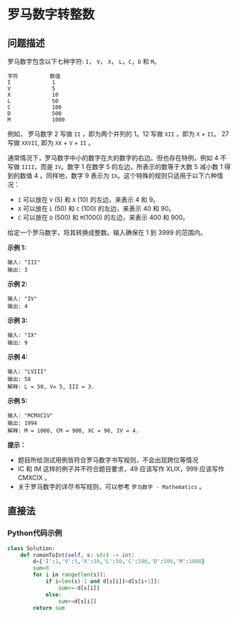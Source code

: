 # 罗马数字转整数
## 问题描述
罗马数字包含以下七种字符: ```I```， ```V```， ```X```， ```L```，```C```，```D``` 和 ```M```。
```
字符          数值
I             1
V             5
X             10
L             50
C             100
D             500
M             1000
```
例如， 罗马数字 2 写做 ```II``` ，即为两个并列的 1。12 写做 ```XII``` ，即为 ```X``` + ```II```。 27 写做 ```XXVII```, 即为 ```XX``` + ```V``` + ```II``` 。

通常情况下，罗马数字中小的数字在大的数字的右边。但也存在特例，例如 4 不写做 ```IIII```，而是 ```IV```。数字 1 在数字 5 的左边，所表示的数等于大数 5 减小数 1 得到的数值 4 。同样地，数字 9 表示为 ```IX```。这个特殊的规则只适用于以下六种情况：

+ ```I``` 可以放在 ```V``` (5) 和 ```X``` (10) 的左边，来表示 4 和 9。
+ ```X``` 可以放在 ```L``` (50) 和 ```C``` (100) 的左边，来表示 40 和 90。 
+ ```C``` 可以放在 ```D``` (500) 和 ```M```(1000) 的左边，来表示 400 和 900。

给定一个罗马数字，将其转换成整数。输入确保在 1 到 3999 的范围内。

**示例 1:**
```
输入: "III"
输出: 3
```
**示例 2:**
```
输入: "IV"
输出: 4
```
**示例 3:**
```
输入: "IX"
输出: 9
```
**示例 4:**
```
输入: "LVIII"
输出: 58
解释: L = 50, V= 5, III = 3.
```
**示例 5:**
```
输入: "MCMXCIV"
输出: 1994
解释: M = 1000, CM = 900, XC = 90, IV = 4.
```

**提示：**

+ 题目所给测试用例皆符合罗马数字书写规则，不会出现跨位等情况
+ IC 和 IM 这样的例子并不符合题目要求，49 应该写作 XLIX，999 应该写作 CMXCIX 。
+ 关于罗马数字的详尽书写规则，可以参考 ```罗马数字 - Mathematics``` 。

## 直接法
### Python代码示例
```python
class Solution:
    def romanToInt(self, s: str) -> int:
        d={'I':1,'V':5,'X':10,'L':50,'C':100,'D':500,'M':1000}
        sum=0
        for i in range(len(s)):
            if i<len(s)-1 and d[s[i]]<d[s[i+1]]:
                sum+=-d[s[i]]
            else:
                sum+=d[s[i]]
        return sum
```

